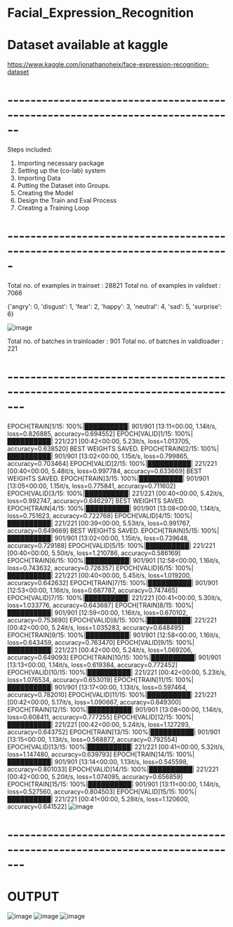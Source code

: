 # Facial_Expression_Recognition
# Dataset available at kaggle
https://www.kaggle.com/jonathanoheix/face-expression-recognition-dataset
# ------------------------------------------------------------------------------

Steps included:
1. Importing necessary package
2. Setting up the (co-lab) system
3. Importing Data
4. Putting the Dataset into Groups.
5. Creating the Model
6. Design the Train and Eval Process
7. Creating a Training Loop
# -----------------------------------------------------------------------------

Total no. of examples in trainset : 28821
Total no. of examples in validset : 7066

{'angry': 0, 'disgust': 1, 'fear': 2, 'happy': 3, 'neutral': 4, 'sad': 5, 'surprise': 6}

![image](https://github.com/user-attachments/assets/f14af0ea-3335-4171-bf23-55d8435ca595)


Total no. of batches in trainloader : 901
Total no. of batches in validloader : 221

# -------------------------------------------------------------------------------
EPOCH[TRAIN]1/15: 100%|██████████| 901/901 [13:11<00:00,  1.14it/s, loss=0.826885, accuracy=0.694552]
EPOCH[VALID]1/15: 100%|██████████| 221/221 [00:42<00:00,  5.23it/s, loss=1.013705, accuracy=0.638520]
BEST WEIGHTS SAVED.
EPOCH[TRAIN]2/15: 100%|██████████| 901/901 [13:02<00:00,  1.15it/s, loss=0.799865, accuracy=0.703464]
EPOCH[VALID]2/15: 100%|██████████| 221/221 [00:40<00:00,  5.48it/s, loss=0.997784, accuracy=0.633669]
BEST WEIGHTS SAVED.
EPOCH[TRAIN]3/15: 100%|██████████| 901/901 [13:05<00:00,  1.15it/s, loss=0.775841, accuracy=0.711602]
EPOCH[VALID]3/15: 100%|██████████| 221/221 [00:40<00:00,  5.42it/s, loss=0.992747, accuracy=0.646297]
BEST WEIGHTS SAVED.
EPOCH[TRAIN]4/15: 100%|██████████| 901/901 [13:08<00:00,  1.14it/s, loss=0.751623, accuracy=0.722768]
EPOCH[VALID]4/15: 100%|██████████| 221/221 [00:39<00:00,  5.53it/s, loss=0.991767, accuracy=0.649669]
BEST WEIGHTS SAVED.
EPOCH[TRAIN]5/15: 100%|██████████| 901/901 [13:02<00:00,  1.15it/s, loss=0.739648, accuracy=0.729188]
EPOCH[VALID]5/15: 100%|██████████| 221/221 [00:40<00:00,  5.50it/s, loss=1.210786, accuracy=0.586169]
EPOCH[TRAIN]6/15: 100%|██████████| 901/901 [12:58<00:00,  1.16it/s, loss=0.743632, accuracy=0.726357]
EPOCH[VALID]6/15: 100%|██████████| 221/221 [00:40<00:00,  5.45it/s, loss=1.019200, accuracy=0.642632]
EPOCH[TRAIN]7/15: 100%|██████████| 901/901 [12:53<00:00,  1.16it/s, loss=0.687787, accuracy=0.747465]
EPOCH[VALID]7/15: 100%|██████████| 221/221 [00:41<00:00,  5.30it/s, loss=1.033776, accuracy=0.643687]
EPOCH[TRAIN]8/15: 100%|██████████| 901/901 [12:59<00:00,  1.16it/s, loss=0.670102, accuracy=0.753690]
EPOCH[VALID]8/15: 100%|██████████| 221/221 [00:42<00:00,  5.24it/s, loss=1.035283, accuracy=0.648495]
EPOCH[TRAIN]9/15: 100%|██████████| 901/901 [12:58<00:00,  1.16it/s, loss=0.643459, accuracy=0.763470]
EPOCH[VALID]9/15: 100%|██████████| 221/221 [00:42<00:00,  5.24it/s, loss=1.069206, accuracy=0.649093]
EPOCH[TRAIN]10/15: 100%|██████████| 901/901 [13:13<00:00,  1.14it/s, loss=0.619384, accuracy=0.772452]
EPOCH[VALID]10/15: 100%|██████████| 221/221 [00:42<00:00,  5.23it/s, loss=1.076534, accuracy=0.653019]
EPOCH[TRAIN]11/15: 100%|██████████| 901/901 [13:17<00:00,  1.13it/s, loss=0.597464, accuracy=0.782010]
EPOCH[VALID]11/15: 100%|██████████| 221/221 [00:42<00:00,  5.17it/s, loss=1.090667, accuracy=0.649300]
EPOCH[TRAIN]12/15: 100%|██████████| 901/901 [13:08<00:00,  1.14it/s, loss=0.608411, accuracy=0.777255]
EPOCH[VALID]12/15: 100%|██████████| 221/221 [00:42<00:00,  5.24it/s, loss=1.127293, accuracy=0.643752]
EPOCH[TRAIN]13/15: 100%|██████████| 901/901 [13:15<00:00,  1.13it/s, loss=0.568877, accuracy=0.792554]
EPOCH[VALID]13/15: 100%|██████████| 221/221 [00:41<00:00,  5.32it/s, loss=1.147480, accuracy=0.639793]
EPOCH[TRAIN]14/15: 100%|██████████| 901/901 [13:14<00:00,  1.13it/s, loss=0.545598, accuracy=0.801033]
EPOCH[VALID]14/15: 100%|██████████| 221/221 [00:42<00:00,  5.20it/s, loss=1.074095, accuracy=0.656859]
EPOCH[TRAIN]15/15: 100%|██████████| 901/901 [13:11<00:00,  1.14it/s, loss=0.527560, accuracy=0.804503]
EPOCH[VALID]15/15: 100%|██████████| 221/221 [00:41<00:00,  5.28it/s, loss=1.120600, accuracy=0.641522]
![image](https://github.com/user-attachments/assets/18c6c085-d6aa-44e7-87b0-3d0febe8bb40)
# -------------------------------------------------------------------------------

#  OUTPUT


![image](https://github.com/user-attachments/assets/acd52984-76d9-4d61-b3f7-875dddca19e9)
![image](https://github.com/user-attachments/assets/0cbb6fe6-99c7-468e-ba1d-393d318e9a94)
![image](https://github.com/user-attachments/assets/6792a4d0-70da-4eb6-b272-d2d9695f8d02)


